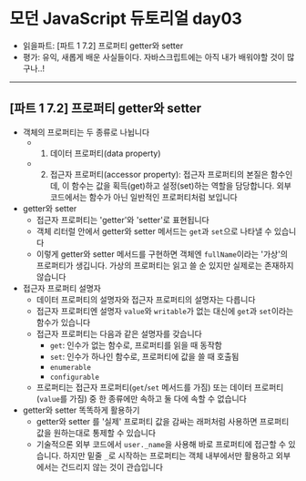 # 모던 JavaScript 듀토리얼 day03

- 읽을파트: [파트 1 7.2] 프로퍼티 getter와 setter
- 평가: 유익, 새롭게 배운 사실들이다. 자바스크립트에는 아직 내가 배워야할 것이 많구나..!

---

## [파트 1 7.2] 프로퍼티 getter와 setter

- 객체의 프로퍼티는 두 종류로 나뉩니다
  - 1. 데이터 프로퍼티(data property)
  - 2. 접근자 프로퍼티(accessor property): 접근자 프로퍼티의 본질은 함수인데, 이 함수는 값을 획득(get)하고 설정(set)하는 역할을 담당합니다. 외부 코드에서는 함수가 아닌 일반적인 프로퍼티처럼 보입니다
- getter와 setter
  - 접근자 프로퍼티는 'getter'와 'setter'로 표현됩니다
  - 객체 리터럴 안에서 getter와 setter 메서드는 `get`과 `set`으로 나타낼 수 있습니다
  - 이렇게 getter와 setter 메서드를 구현하면 객체엔 `fullName`이라는 '가상'의 프로퍼티가 생깁니다. 가상의 프로퍼티는 읽고 쓸 순 있지만 실제로는 존재하지 않습니다
- 접근자 프로퍼티 설명자
  - 데이터 프로퍼티의 설명자와 접근자 프로퍼티의 설명자는 다릅니다
  - 접근자 프로퍼티엔 설명자 `value`와 `writable`가 없는 대신에 `get`과 `set`이라는 함수가 있습니다
  - 접근자 프로퍼티는 다음과 같은 설명자를 갖습니다
    - `get`: 인수가 없는 함수로, 프로퍼티를 읽을 때 동작함
    - `set`: 인수가 하나인 함수로, 프로퍼티에 값을 쓸 때 호출됨
    - `enumerable`
    - `configurable`
  - 프로퍼티는 접근자 프로퍼티(`get`/`set` 메서드를 가짐) 또는 데이터 프로퍼티(`value`를 가짐) 중 한 종류에만 속하고 둘 다에 속할 수 없습니다
- getter와 setter 똑똑하게 활용하기
  - getter와 setter 를 '실제' 프로퍼티 값을 감싸는 래퍼처럼 사용하면 프로퍼티 값을 원하는대로 통제할 수 있습니다
  - 기술적으론 외부 코드에서 `user._name`을 사용해 바로 프로퍼티에 접근할 수 있습니다. 하지만 밑줄 `_`로 시작하는 프로퍼티는 객체 내부에서만 활용하고 외부에서는 건드리지 않는 것이 관습입니다
